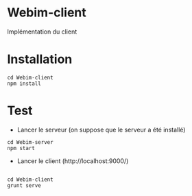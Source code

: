 # Webim-client
Implémentation du client

# Installation 

```
cd Webim-client
npm install

```

# Test 

- Lancer le serveur (on suppose que le serveur a été installé)

```
cd Webim-server
npm start 
```

- Lancer le client (http://localhost:9000/)

```

cd Webim-client
grunt serve

```
